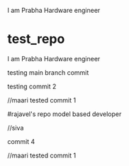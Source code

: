 
I am Prabha Hardware engineer

# test_repo
I am Prabha 
Hardware engineer


testing main branch commit

testing commit 2


//maari tested commit 1

#rajavel's repo
model based developer


//siva 

commit 4

//maari 
tested commit 1

